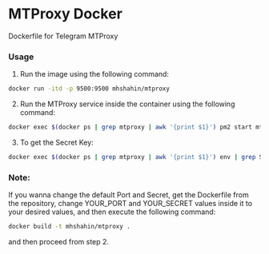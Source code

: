 # MTProxy Docker
Dockerfile for Telegram MTProxy

### Usage
1. Run the image using the following command:
```bash
docker run -itd -p 9500:9500 mhshahin/mtproxy
```
2. Run the MTProxy service inside the container using the following command:
```bash
docker exec $(docker ps | grep mtproxy | awk '{print $1}') pm2 start mtproxy.js -i max
```
3. To get the Secret Key:
```bash
docker exec $(docker ps | grep mtproxy | awk '{print $1}') env | grep SECRET | cut -b 13-
```
### Note:
If you wanna change the default Port and Secret, get the Dockerfile from the repository, change YOUR_PORT and YOUR_SECRET values inside it to your desired values, and then execute the following command:
```bash
docker build -t mhshahin/mtproxy .
```
and then proceed from step 2.